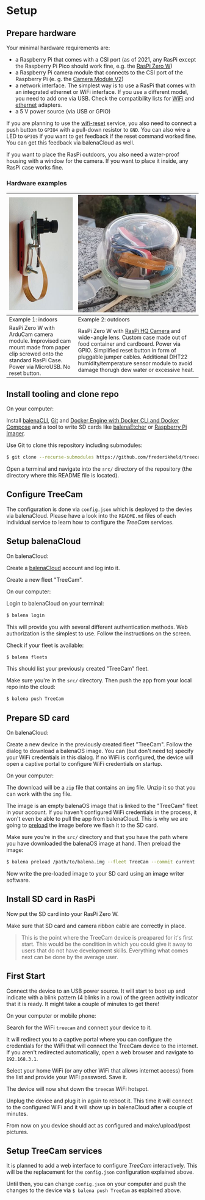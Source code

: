 # Setup

## Prepare hardware

Your minimal hardware requirements are:

* a Raspberry Pi that comes with a CSI port (as of 2021, any RasPi except the Raspberry Pi Pico should work fine, e.g. the [RasPi Zero W](https://www.raspberrypi.org/products/raspberry-pi-zero-w/))
* a Raspberry Pi camera module that connects to the CSI port of the Raspberry Pi (e. g. the [Camera Module V2](https://www.raspberrypi.org/products/camera-module-v2/))
* a network interface. The simplest way is to use a RasPi that comes with an integrated ethernet or WiFi interface. If you use a different model, you need to add one via USB. Check the compatibility lists for [WiFi](https://elinux.org/RPi_USB_Wi-Fi_Adapters) and [ethernet](https://elinux.org/RPi_USB_Ethernet_adapters) adapters.
* a 5 V power source (via USB or GPIO)

If you are planning to use the [wifi-reset](./balena-reset) service, you also need to connect a push button to `GPIO4` with a pull-down resistor to `GND`. You can also wire a LED to `GPIO5` if you want to get feedback if the reset command worked fine. You can get this feedback via balenaCloud as well.

If you want to place the RasPi outdoors, you also need a water-proof housing with a window for the camera. If you want to place it inside, any RasPi case works fine.

### Hardware examples

|![TreeCam hardware example indoors](docs/treecam-example-indoors.jpg)|![TreeCam hardware example outdoors](docs/treecam-example-outdoors.jpg)|
|-|-|
|Example 1: indoors|Example 2: outdoors|
|RasPi Zero W with ArduCam camera module. Improvised cam mount made from paper clip screwed onto the standard RasPi Case. Power via MicroUSB. No reset button.|RasPi Zero W with [RasPi HQ Camera](https://www.raspberrypi.org/products/raspberry-pi-high-quality-camera/) and wide-angle lens. Custom case made out of food container and cardboard. Power via GPIO. Simplified reset button in form of pluggable jumper cables. Additional DHT22 humidity/temperature sensor module to avoid damage thorugh dew water or excessive heat. |

## Install tooling and clone repo

On your computer:

Install [balenaCLI](https://github.com/balena-io/balena-cli/blob/master/INSTALL.md), [Git](https://git-scm.com/book/en/v2/Getting-Started-Installing-Git) and [Docker Engine with Docker CLI and Docker Compose](https://git-scm.com/book/en/v2/Getting-Started-Installing-Git) and a tool to write SD cards like [balenaEtcher](https://www.balena.io/etcher/) or [Raspberry Pi Imager](https://www.raspberrypi.org/software/).

Use Git to clone this repository including submodules:

```sh
$ git clone --recurse-submodules https://github.com/frederikheld/treecam.git
```

Open a terminal and navigate into the `src/` directory of the repository (the directory where this README file is located).

## Configure TreeCam

The configuration is done via `config.json` which is deployed to the devies via balenaCloud. Please have a look into the `README.md` files of each individual service to learn how to configure the _TreeCam_ services.

## Setup balenaCloud

On balenaCloud:

Create a [balenaCloud](https://www.balena.io/cloud/) account and log into it.

Create a new fleet "TreeCam".

On our computer:

Login to balenaCloud on your terminal:

```sh
$ balena login
```

This will provide you with several different authentication methods. Web authorization is the simplest to use. Follow the instructions on the screen.

Check if your fleet is available:

```sh
$ balena fleets
```

This should list your previously created "TreeCam" fleet.

Make sure you're in the `src/` directory. Then push the app from your local repo into the cloud:

```sh
$ balena push TreeCam
```

## Prepare SD card

On balenaCloud:

Create a new device in the previously created fleet "TreeCam". Follow the dialog to download a balenaOS image. You can (but don't need to) specify your WiFi credentials in this dialog. If no WiFi is configured, the device will open a captive portal to configure WiFi credentials on startup.

On your computer:

The download will be a `zip` file that contains an `img` file. Unzip it so that you can work with the `img` file.

The image is an empty balenaOS image that is linked to the "TreeCam" fleet in your account. If you haven't configured WiFi credentials in the process, it won't even be able to pull the app from balenaCloud. This is why we are going to [preload](https://www.balena.io/docs/reference/balena-cli/#preload-image) the image before we flash it to the SD card.

Make sure you're in the `src/` directory and that you have the path where you have downloaded the balenaOS image at hand. Then preload the image:

```sh
$ balena preload /path/to/balena.img --fleet TreeCam --commit current
```

Now write the pre-loaded image to your SD card using an image writer software.

## Install SD card in RasPi

Now put the SD card into your RasPi Zero W.

Make sure that SD card and camera ribbon cable are correctly in place.

> This is the point where the TreeCam device is preapared for it's first start. This would be the condition in which you could give it away to users that do not have development skills. Everything what comes next can be done by the average user.

## First Start

Connect the device to an USB power source. It will start to boot up and indicate with a blink pattern (4 blinks in a row) of the green activity indicator that it is ready. It might take a couple of minutes to get there!

On your computer or mobile phone:

Search for the WiFi `treecam` and connect your device to it.

It will redirect you to a captive portal where you can configure the credentials for the WiFi that will connect the TreeCam device to the internet. If you aren't redirected automatically, open a web browser and navigate to `192.168.3.1`.

Select your home WiFi (or any other WiFi that allows internet access) from the list and provide your WiFi password. Save it.

The device will now shut down the `treecam` WiFi hotspot.

Unplug the device and plug it in again to reboot it. This time it will connect to the configured WiFi and it will show up in balenaCloud after a couple of minutes.

From now on you device should act as configured and make/upload/post pictures.

## Setup TreeCam services

It is planned to add a web interface to configure _TreeCam_ interactively. This will be the replacement for the `config.json` configuration explained above.

Until then, you can change `config.json` on your computer and push the changes to the device via `$ balena push TreeCam` as explained above.

<!-- Check your router for the IP of the "TreeCam" device. -->
